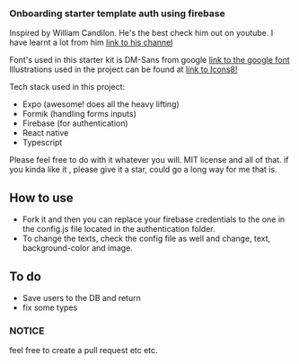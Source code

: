 ### Onboarding starter template auth using firebase

Inspired by William Candilon. He's the best check him out on youtube. I have learnt a lot from him [link to his channel](https://www.youtube.com/channel/UC806fwFWpiLQV5y-qifzHnA)

Font's used in this starter kit is DM-Sans from google [link to the google font](https://fonts.google.com/?query=DM)
Illustrations used in the project can be found at [link to Icons8!](https://icons8.com/illustrations)

Tech stack used in this project:

- Expo (awesome! does all the heavy lifting)
- Formik (handling forms inputs)
- Firebase (for authentication)
- React native
- Typescript

Please feel free to do with it whatever you will. MIT license and all of that. if you kinda like it , please give it a star, could go a long way for me that is.

## How to use

- Fork it and then you can replace your firebase credentials to the one in the config.js file located in the authentication folder.
- To change the texts, check the config file as well and change, text, background-color and image.

## To do

- Save users to the DB and return
- fix some types

### NOTICE

feel free to create a pull request etc etc.
